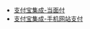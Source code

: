 <!-- docs/_sidebar.md -->
- [支付宝集成-当面付](/项目/支付宝/支付宝集成-当面付.md)
- [支付宝集成-手机网站支付](/项目/支付宝/支付宝集成-手机网站支付.md)
